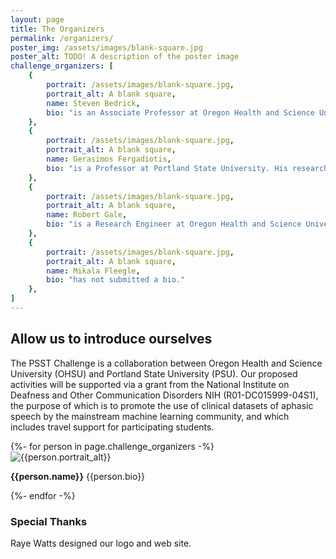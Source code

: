 ```yaml
---
layout: page
title: The Organizers
permalink: /organizers/
poster_img: /assets/images/blank-square.jpg
poster_alt: TODO! A description of the poster image
challenge_organizers: [
    {
        portrait: /assets/images/blank-square.jpg,
        portrait_alt: A blank square,
        name: Steven Bedrick,
        bio: "is an Associate Professor at Oregon Health and Science University. His Research focuses on biomedical applications for speech and language technologies, with a particular emphasis on language disorders and disabilities."
    },
    {
        portrait: /assets/images/blank-square.jpg,
        portrait_alt: A blank square,
        name: Gerasimos Fergadiotis,
        bio: "is a Professor at Portland State University. His research focuses on developing psychometric applications to quantify clinically relevant aspects of language processing in stroke patients."
    },
    {
        portrait: /assets/images/blank-square.jpg,
        portrait_alt: A blank square,
        name: Robert Gale,
        bio: "is a Research Engineer at Oregon Health and Science University, researching and implementing systems to recognize and analyze speech & language in a clinical context."
    },
    {
        portrait: /assets/images/blank-square.jpg,
        portrait_alt: A blank square,
        name: Mikala Fleegle,
        bio: "has not submitted a bio."
    },
]
---
```



## Allow us to introduce ourselves

The PSST Challenge is a collaboration between Oregon Health and Science University (OHSU) and Portland State
University (PSU). Our proposed activities will be supported via a grant from the National Institute on Deafness
and Other Communication Disorders NIH (R01-DC015999-04S1), the purpose of which is to promote the use of clinical
datasets of aphasic speech by the mainstream machine learning community, and which includes travel support for
participating students.


<div id="the-psst-people">
{%- for person in page.challenge_organizers -%}
    <div class="person">
        <div class="portrait"><img src="{{person.portrait}}" alt="{{person.portrait_alt}}" /></div>
        <p><strong>{{person.name}}</strong> {{person.bio}}</p>
    </div>
{%- endfor -%}
</div>

### Special Thanks

Raye Watts designed our logo and web site.
